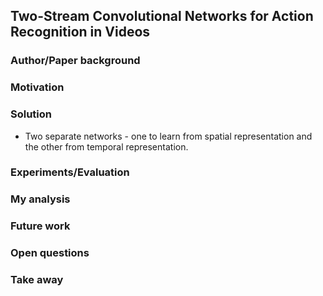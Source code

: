 ## Two-Stream Convolutional Networks for Action Recognition in Videos

### Author/Paper background


### Motivation


### Solution
* Two separate networks - one to learn from spatial representation and the other from temporal representation.




### Experiments/Evaluation



### My analysis



### Future work


### Open questions



### Take away 

